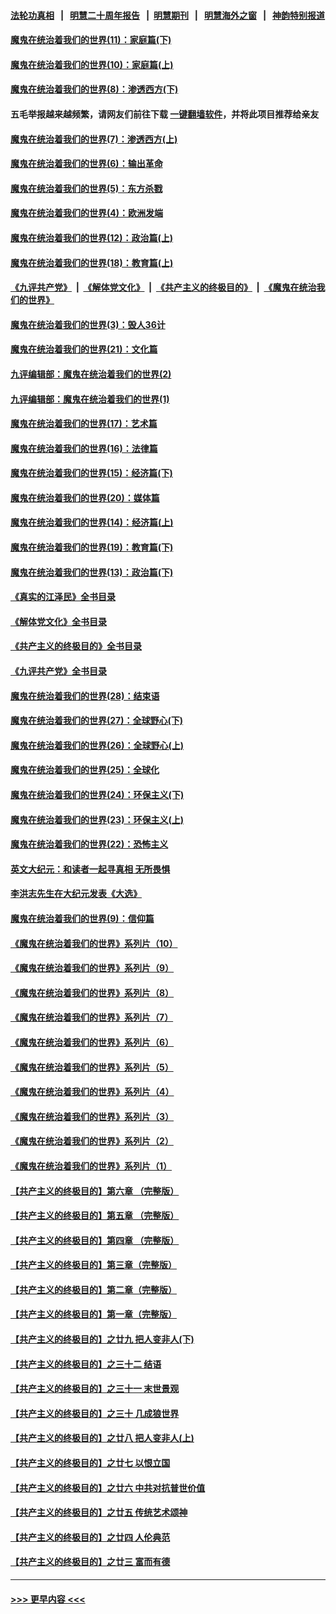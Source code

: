 #### [法轮功真相](https://github.com/gfw-breaker/truth/blob/master/README.md?t=0) &nbsp;&nbsp;|&nbsp;&nbsp; [明慧二十周年报告](https://github.com/gfw-breaker/mh-reports/blob/master/README.md?t=0) &nbsp;&nbsp;|&nbsp;&nbsp;[明慧期刊](https://github.com/gfw-breaker/mh-qikan) &nbsp;&nbsp;|&nbsp;&nbsp; [明慧海外之窗](https://github.com/gfw-breaker/mh-news/blob/master/README.md?t=0) &nbsp;&nbsp;|&nbsp;&nbsp; [神韵特别报道](https://github.com/gfw-breaker/mh-news/blob/master/shenyun.md?t=0)
#### [魔鬼在统治着我们的世界(11)：家庭篇(下)](../pages/nsc422/n10440961.md?t=11191401) 
#### [魔鬼在统治着我们的世界(10)：家庭篇(上)](../pages/nsc422/n10435448.md?t=11191401) 
#### [魔鬼在统治着我们的世界(8)：渗透西方(下)](../pages/nsc422/n10429603.md?t=11191401) 
#### 五毛举报越来越频繁，请网友们前往下载 [一键翻墙软件](https://github.com/gfw-breaker/ssr-accounts)，并将此项目推荐给亲友
#### [魔鬼在统治着我们的世界(7)：渗透西方(上)](../pages/nsc422/n10426013.md?t=11191401) 
#### [魔鬼在统治着我们的世界(6)：输出革命](../pages/nsc422/n10421536.md?t=11191401) 
#### [魔鬼在统治着我们的世界(5)：东方杀戮](../pages/nsc422/n10417707.md?t=11191401) 
#### [魔鬼在统治着我们的世界(4)：欧洲发端](../pages/nsc422/n10414890.md?t=11191401) 
#### [魔鬼在统治着我们的世界(12)：政治篇(上)](../pages/nsc422/n10444576.md?t=11191401) 
#### [魔鬼在统治着我们的世界(18)：教育篇(上)](../pages/nsc422/n10526970.md?t=11191401) 
#### [《九评共产党》](https://github.com/begood0513/9ping.md/blob/master/README.md) &nbsp;|&nbsp; [《解体党文化》](../../../../jtdwh.md/blob/master/README.md)  &nbsp;|&nbsp; [《共产主义的终极目的》](../../../../gczydzjmd.md/blob/master/README.md) &nbsp;|&nbsp; [《魔鬼在统治我们的世界》](../../../../mgztzwmdsj.md/blob/master/README.md) 
#### [魔鬼在统治着我们的世界(3)：毁人36计](../pages/nsc422/n10411583.md?t=11191401) 
#### [魔鬼在统治着我们的世界(21)：文化篇](../pages/nsc422/n10597706.md?t=11191401) 
#### [九评编辑部：魔鬼在统治着我们的世界(2)](../pages/nsc422/n10410036.md?t=11191401) 
#### [九评编辑部：魔鬼在统治着我们的世界(1)](../pages/nsc422/n10406825.md?t=11191401) 
#### [魔鬼在统治着我们的世界(17)：艺术篇](../pages/nsc422/n10499093.md?t=11191401) 
#### [魔鬼在统治着我们的世界(16)：法律篇](../pages/nsc422/n10485969.md?t=11191401) 
#### [魔鬼在统治着我们的世界(15)：经济篇(下)](../pages/nsc422/n10469975.md?t=11191401) 
#### [魔鬼在统治着我们的世界(20)：媒体篇](../pages/nsc422/n10586579.md?t=11191401) 
#### [魔鬼在统治着我们的世界(14)：经济篇(上)](../pages/nsc422/n10457370.md?t=11191401) 
#### [魔鬼在统治着我们的世界(19)：教育篇(下)](../pages/nsc422/n10564808.md?t=11191401) 
#### [魔鬼在统治着我们的世界(13)：政治篇(下)](../pages/nsc422/n10448270.md?t=11191401) 
#### [《真实的江泽民》全书目录](../pages/nsc422/n13721399.md?t=11191401) 
#### [《解体党文化》全书目录](../pages/nsc422/n13721157.md?t=11191401) 
#### [《共产主义的终极目的》全书目录](../pages/nsc422/n13721048.md?t=11191401) 
#### [《九评共产党》全书目录](../pages/nsc422/n13708085.md?t=11191401) 
#### [魔鬼在统治着我们的世界(28)：结束语](../pages/nsc422/n10936246.md?t=11191401) 
#### [魔鬼在统治着我们的世界(27)：全球野心(下)](../pages/nsc422/n10928319.md?t=11191401) 
#### [魔鬼在统治着我们的世界(26)：全球野心(上)](../pages/nsc422/n10900318.md?t=11191401) 
#### [魔鬼在统治着我们的世界(25)：全球化](../pages/nsc422/n10788205.md?t=11191401) 
#### [魔鬼在统治着我们的世界(24)：环保主义(下)](../pages/nsc422/n10695307.md?t=11191401) 
#### [魔鬼在统治着我们的世界(23)：环保主义(上)](../pages/nsc422/n10688613.md?t=11191401) 
#### [魔鬼在统治着我们的世界(22)：恐怖主义](../pages/nsc422/n10614727.md?t=11191401) 
#### [英文大纪元：和读者一起寻真相 无所畏惧](../pages/nsc422/n12542027.md?t=11191401) 
#### [李洪志先生在大纪元发表《大选》](../pages/nsc422/n12534746.md?t=11191401) 
#### [魔鬼在统治着我们的世界(9)：信仰篇](../pages/nsc422/n10432159.md?t=11191401) 
#### [《魔鬼在统治着我们的世界》系列片（10）](../pages/nsc422/n12292670.md?t=11191401) 
#### [《魔鬼在统治着我们的世界》系列片（9）](../pages/nsc422/n12290859.md?t=11191401) 
#### [《魔鬼在统治着我们的世界》系列片（8）](../pages/nsc422/n12287445.md?t=11191401) 
#### [《魔鬼在统治着我们的世界》系列片（7）](../pages/nsc422/n12283425.md?t=11191401) 
#### [《魔鬼在统治着我们的世界》系列片（6）](../pages/nsc422/n12282314.md?t=11191401) 
#### [《魔鬼在统治着我们的世界》系列片（5）](../pages/nsc422/n12281419.md?t=11191401) 
#### [《魔鬼在统治着我们的世界》系列片（4）](../pages/nsc422/n12274024.md?t=11191401) 
#### [《魔鬼在统治着我们的世界》系列片（3）](../pages/nsc422/n12271322.md?t=11191401) 
#### [《魔鬼在统治着我们的世界》系列片（2）](../pages/nsc422/n12269049.md?t=11191401) 
#### [《魔鬼在统治着我们的世界》系列片（1）](../pages/nsc422/n12267575.md?t=11191401) 
#### [【共产主义的终极目的】第六章 （完整版）](../pages/nsc422/n11428913.md?t=11191401) 
#### [【共产主义的终极目的】第五章 （完整版）](../pages/nsc422/n11428912.md?t=11191401) 
#### [【共产主义的终极目的】第四章 （完整版）](../pages/nsc422/n11428907.md?t=11191401) 
#### [【共产主义的终极目的】第三章（完整版）](../pages/nsc422/n11428848.md?t=11191401) 
#### [【共产主义的终极目的】第二章（完整版）](../pages/nsc422/n11428831.md?t=11191401) 
#### [【共产主义的终极目的】第一章（完整版）](../pages/nsc422/n11417651.md?t=11191401) 
#### [【共产主义的终极目的】之廿九 把人变非人(下)](../pages/nsc422/n11344140.md?t=11191401) 
#### [【共产主义的终极目的】之三十二 结语](../pages/nsc422/n11360535.md?t=11191401) 
#### [【共产主义的终极目的】之三十一 末世景观](../pages/nsc422/n11351129.md?t=11191401) 
#### [【共产主义的终极目的】之三十 几成狼世界](../pages/nsc422/n11348280.md?t=11191401) 
#### [【共产主义的终极目的】之廿八 把人变非人(上)](../pages/nsc422/n11340492.md?t=11191401) 
#### [【共产主义的终极目的】之廿七 以恨立国](../pages/nsc422/n11336944.md?t=11191401) 
#### [【共产主义的终极目的】之廿六 中共对抗普世价值](../pages/nsc422/n11324785.md?t=11191401) 
#### [【共产主义的终极目的】之廿五 传统艺术颂神](../pages/nsc422/n11296396.md?t=11191401) 
#### [【共产主义的终极目的】之廿四 人伦典范](../pages/nsc422/n11296397.md?t=11191401) 
#### [【共产主义的终极目的】之廿三 富而有德](../pages/nsc422/n11283598.md?t=11191401) 

----
#### [ >>> 更早内容 <<< ](../indexes/nsc422-earlier.md)
